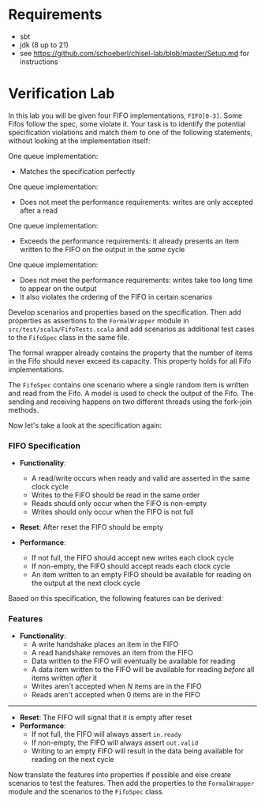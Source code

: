 # Requirements
- sbt
- jdk (8 up to 21)
- see https://github.com/schoeberl/chisel-lab/blob/master/Setup.md for instructions

# Verification Lab

In this lab you will be given four FIFO implementations, `FIFO[0-3]`. Some Fifos follow the spec, some violate it. Your task is to identify the potential specification violations and match them to one of the following statements, without looking at the implementation itself:

One queue implementation:
  - Matches the specification perfectly

One queue implementation:
  - Does not meet the performance requirements: writes are only accepted after a read

One queue implementation:
  - Exceeds the performance requirements: it already presents an item written to the FIFO on the output in the *same* cycle

One queue implementation:
  - Does not meet the performance requirements: writes take too long time to appear on the output
  - It also violates the ordering of the FIFO in certain scenarios

Develop scenarios and properties based on the specification. Then add properties as assertions to the `FormalWrapper` module in `src/test/scala/FifoTests.scala` and add scenarios as additional test cases to the `FifoSpec` class in the same file.

The formal wrapper already contains the property that the number of items in the Fifo should never exceed its capacity. This property holds for all Fifo implementations.

The `FifoSpec` contains one scenario where a single random item is written and read from the Fifo. A model is used to check the output of the Fifo. The sending and receiving happens on two different threads using the fork-join methods.

Now let's take a look at the specification again:

### FIFO Specification

- **Functionality**:
  - A read/write occurs when ready and valid are asserted in the same clock cycle
  - Writes to the FIFO should be read in the same order
  - Reads should only occur when the FIFO is non-empty
  - Writes should only occur when the FIFO is not full
- **Reset**: After reset the FIFO should be empty

- **Performance**:
  - If not full, the FIFO should accept new writes each clock cycle
  - If non-empty, the FIFO should accept reads each clock cycle
  - An item written to an empty FIFO should be available for reading on the output at the next clock cycle

Based on this specification, the following features can be derived:

### Features

- **Functionality**:
  - A write handshake places an item in the FIFO
  - A read handshake removes an item from the FIFO
  - Data written to the FIFO will eventually be available for reading
  - A data item written to the FIFO will be available for reading *before* all items written *after* it
  - Writes aren't accepted when *N* items are in the FIFO
  - Reads aren't accepted when 0 items are in the FIFO
---
- **Reset**: The FIFO will signal that it is empty after reset
- **Performance**:
  - If not full, the FIFO will always assert `in.ready`
  - If non-empty, the FIFO will always assert `out.valid`
  - Writing to an empty FIFO will result in the data being available for reading on the next cycle

Now translate the features into properties if possible and else create scenarios to test the features. Then add the properties to the `FormalWrapper` module and the scenarios to the `FifoSpec` class.